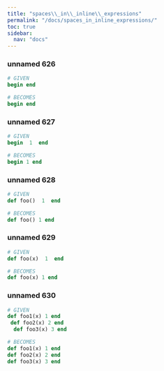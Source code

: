```yaml
---
title: "spaces\\_in\\_inline\\_expressions"
permalink: "/docs/spaces_in_inline_expressions/"
toc: true
sidebar:
  nav: "docs"
---
```

### unnamed 626
```ruby
# GIVEN
begin end
```
```ruby
# BECOMES
begin end
```
### unnamed 627
```ruby
# GIVEN
begin  1  end
```
```ruby
# BECOMES
begin 1 end
```
### unnamed 628
```ruby
# GIVEN
def foo()  1  end
```
```ruby
# BECOMES
def foo() 1 end
```
### unnamed 629
```ruby
# GIVEN
def foo(x)  1  end
```
```ruby
# BECOMES
def foo(x) 1 end
```
### unnamed 630
```ruby
# GIVEN
def foo1(x) 1 end
 def foo2(x) 2 end
  def foo3(x) 3 end
```
```ruby
# BECOMES
def foo1(x) 1 end
def foo2(x) 2 end
def foo3(x) 3 end
```
